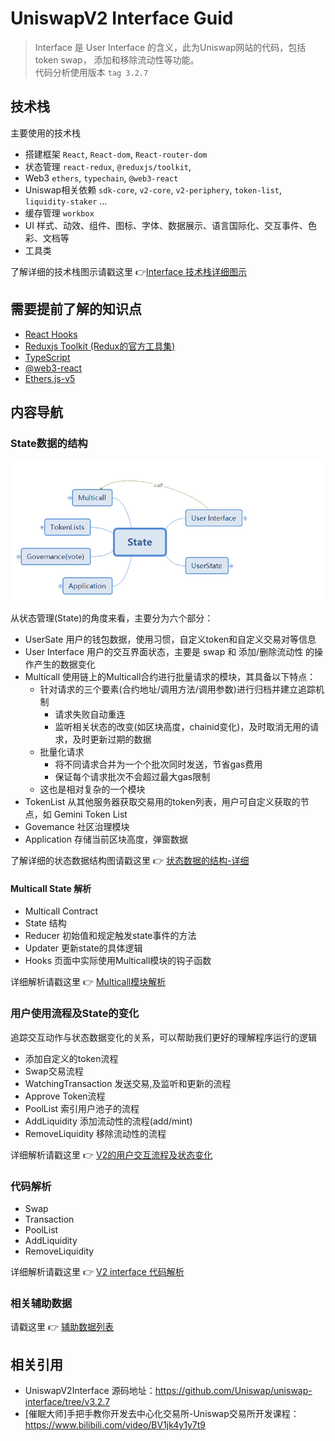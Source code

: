 # UniswapV2 Interface Guid

> Interface 是 User Interface 的含义，此为Uniswap网站的代码，包括token swap， 添加和移除流动性等功能。<br>
> 代码分析使用版本 `tag 3.2.7`<br>

## 技术栈

主要使用的技术栈

- 搭建框架 `React`,  `React-dom`, `React-router-dom`
- 状态管理 `react-redux`, `@reduxjs/toolkit`, 
- Web3 `ethers`,  `typechain`, `@web3-react`
- Uniswap相关依赖 `sdk-core`, `v2-core`, `v2-periphery`, `token-list`, `liquidity-staker` ...
- 缓存管理 `workbox`
- UI 样式、动效、组件、图标、字体、数据展示、语言国际化、交互事件、色彩、文档等
- 工具类


了解详细的技术栈图示请戳这里 :point_right:[Interface 技术栈详细图示](./xmind/Stacks.png)

## 需要提前了解的知识点

- [React Hooks](https://zh-hans.reactjs.org/docs/hooks-intro.html)
- [Reduxjs Toolkit (Redux的官方工具集)](https://redux-toolkit.js.org/introduction/getting-started)
- [TypeScript](https://www.typescriptlang.org/docs/handbook/intro.html)
- [@web3-react](https://github.com/NoahZinsmeister/web3-react)
- [Ethers.js-v5](https://docs.ethers.io/v5/)

## 内容导航

### State数据的结构

![状态数据的结构-min](./xmind/State-min.png)

从状态管理(State)的角度来看，主要分为六个部分：

- UserSate 用户的钱包数据，使用习惯，自定义token和自定义交易对等信息
- User Interface 用户的交互界面状态，主要是 swap 和 添加/删除流动性 的操作产生的数据变化
- Multicall 使用链上的Multicall合约进行批量请求的模块，其具备以下特点：
    - 针对请求的三个要素(合约地址/调用方法/调用参数)进行归档并建立追踪机制
        - 请求失败自动重连
        - 监听相关状态的改变(如区块高度，chainid变化)，及时取消无用的请求，及时更新过期的数据
    - 批量化请求
        - 将不同请求合并为一个个批次同时发送，节省gas费用
        - 保证每个请求批次不会超过最大gas限制
    - 这也是相对复杂的一个模块
- TokenList 从其他服务器获取交易用的token列表，用户可自定义获取的节点，如 Gemini Token List
- Govemance 社区治理模块
- Application 存储当前区块高度，弹窗数据

了解详细的状态数据结构图请戳这里 :point_right: [状态数据的结构-详细](./xmind/State.png)

#### Multicall State 解析

- Multicall Contract
- State 结构
- Reducer 初始值和规定触发state事件的方法
- Updater 更新state的具体逻辑
- Hooks 页面中实际使用Multicall模块的钩子函数

详细解析请戳这里 :point_right: [Multicall模块解析](./Multicall.md)

### 用户使用流程及State的变化

追踪交互动作与状态数据变化的关系，可以帮助我们更好的理解程序运行的逻辑

- 添加自定义的token流程
- Swap交易流程
- WatchingTransaction 发送交易,及监听和更新的流程
- Approve Token流程
- PoolList 索引用户池子的流程
- AddLiquidity 添加流动性的流程(add/mint)
- RemoveLiquidity 移除流动性的流程

详细解析请戳这里 :point_right: [V2的用户交互流程及状态变化](./UsageAndStates.md)

### 代码解析

- Swap
- Transaction
- PoolList
- AddLiquidity
- RemoveLiquidity

详细解析请戳这里 :point_right: [V2 interface 代码解析](./Code.md)

### 相关辅助数据

请戳这里 :point_right: [辅助数据列表](./InfoList.md)


## 相关引用

- UniswapV2Interface 源码地址：https://github.com/Uniswap/uniswap-interface/tree/v3.2.7
- [催眠大师]手把手教你开发去中心化交易所-Uniswap交易所开发课程：https://www.bilibili.com/video/BV1jk4y1y7t9
